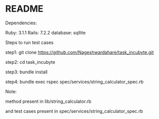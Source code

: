 # README


Dependencies: 

Ruby: 3.1.1
Rails: 7.2.2
database: sqllite


Steps to run test cases


step1: git clone https://github.com/Nageshwardahare/task_incubyte.git

step2: cd task_incubyte

step3: bundle install

step4: bundle exec rspec spec/services/string_calculator_spec.rb


Note: 

method present in  lib/string_calculator.rb

and test cases present in spec/services/string_calculator_spec.rb